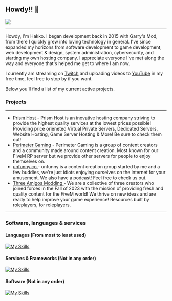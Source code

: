 ## Howdy!! 👋

![](https://komarev.com/ghpvc/?username=hakkodevelopment&color=blue&style=for-the-badge)

<hr>

Howdy, I'm Hakko. I began development back in 2015 with Garry's Mod, from there I quickly grew into loving technology in general. I've since expanded my horizons from software development to game development, web development & design, system administration, cybersecurity, and starting my own hosting company. I appreciate everyone I've met along the way and everyone that's helped me get to where I am now.

I currently am streaming on [Twitch](https://twitch.hakko.dev) and uploading videos to [YouTube](https://youtube.hakko.dev) in my free time, feel free to stop by if you want.

Below you'll find a list of my current active projects.  


### Projects
<hr>

<p align="center">
  <ul>
    <li><a href="https://prism-host.com">Prism Host </a> - Prism Host is an inovative hosting company striving to provide the highest quality services at the lowest prices possible! Providing price orieneted Virtual Private Servers, Dedicated Servers, Website Hosting, Game Server Hosting & More! Be sure to check them out!</li>
    <li><a href="https://perimetergaming.com">Perimeter Gaming </a> - Perimeter Gaming is a group of content creators and a community made around content creation. Most known for our FiveM RP server but we provide other servers for people to enjoy themselves on.</li>
    <li><a href="https://unfunny.co">unfunny.co </a> - unfunny is a content creation group started by me and a few buddies, we're just idiots enjoying ourselves on the internet for your amusement. We also have a podcast! Feel free to check us out.</li>
    <li><a href="https://threeamigos.shop">Three Amigos Modding </a> - We are a collective of three creators who joined forces in the Fall of 2023 with the mission of providing fresh and quality content for the FiveM world! We thrive on new ideas and are ready to help improve your game experience! Resources built by roleplayers, for roleplayers.</li>
  </ul>
</p>

<hr>


### Software, languages & services

#### Languages (From most to least used)

[![My Skills](https://skillicons.dev/icons?i=lua,js,html,css,ts,md,php,go,cs,cpp,powershell,py,java)](https://skillicons.dev)

#### Services & Frameworks (Not in any order)

[![My Skills](https://skillicons.dev/icons?i=cloudflare,git,workers,grafana,prometheus,astro,tailwind,react,svelte,solidjs,nodejs,pnpm,yarn,npm,jquery,mongodb,vue,vite,laravel,dotnet)](https://skillicons.dev)

#### Software (Not in any order)

[![My Skills](https://skillicons.dev/icons?i=vscode,blender,docker,visualstudio,mysql,nginx,ps,pr,ai,gamemakerstudio,unreal,unity,windows,ubuntu,debian,kali,linux)](https://skillicons.dev)
